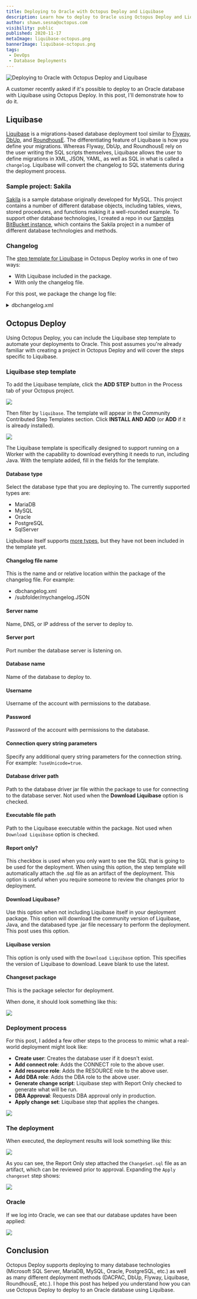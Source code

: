 ```yaml
---
title: Deploying to Oracle with Octopus Deploy and Liquibase
description: Learn how to deploy to Oracle using Octopus Deploy and Liquibase
author: shawn.sesna@octopus.com
visibility: public
published: 2020-11-17
metaImage: liquibase-octopus.png
bannerImage: liquibase-octopus.png
tags:
 - DevOps
 - Database Deployments
---
```


![Deploying to Oracle with Octopus Deploy and Liquibase](liquibase-octopus.png)

A customer recently asked if it's possible to deploy to an Oracle database with Liquibase using Octopus Deploy. In this post, I'll demonstrate how to do it.

## Liquibase

[Liquibase](https://www.liquibase.org/) is a migrations-based database deployment tool similar to [Flyway](https://flywaydb.org/), [DbUp](https://dbup.readthedocs.io/en/latest/), and [RoundhousE](https://github.com/chucknorris/roundhouse).  The differentiating feature of Liquibase is how you define your migrations.  Whereas Flyway, DbUp, and RoundhousE rely on the user writing the SQL scripts themselves, Liquibase allows the user to define migrations in XML, JSON, YAML, as well as SQL in what is called a `changelog`.  Liquibase will convert the changelog to SQL statements during the deployment process.

### Sample project: Sakila

[Sakila](https://dev.mysql.com/doc/sakila/en/) is a sample database originally developed for MySQL.  This project contains a number of different database objects, including tables, views, stored procedures, and functions making it a well-rounded example.  To support other database technologies, I created a repo in our [Samples BitBucket instance](https://bitbucket.org/octopussamples/sakila/src/master/), which contains the Sakila project in a number of different database technologies and methods.

### Changelog

The [step template for Liquibase](https://library.octopus.com/step-templates/6a276a58-d082-425f-a77a-ff7b3979ce2e/actiontemplate-liquibase-apply-changeset) in Octopus Deploy works in one of two ways:
- With Liquibase included in the package.
- With only the changelog file.

For this post, we package the change log file:

<details>
  <summary>dbchangelog.xml</summary>

<script src="https://gist.github.com/robpearson/d6685cc2c281da64d74b0e90b92338fb.js"></script>

</details>

## Octopus Deploy

Using Octopus Deploy, you can include the Liquibase step template to automate your deployments to Oracle.  This post assumes you're already familiar with creating a project in Octopus Deploy and will cover the steps specific to Liquibase.

### Liquibase step template

To add the Liquibase template, click the **ADD STEP** button in the Process tab of your Octopus project.

![](octopus-project-add-step.png)

Then filter by `liquibase`.  The template will appear in the Community Contributed Step Templates section.  Click **INSTALL AND ADD** (or **ADD** if it is already installed).

![](octopus-liquibase-template.png)

The Liquibase template is specifically designed to support running on a Worker with the capability to download everything it needs to run, including Java.  With the template added, fill in the fields for the template.

#### Database type

Select the database type that you are deploying to.  The currently supported types are:
- MariaDB
- MySQL
- Oracle
- PostgreSQL
- SqlServer

Liqbuibase itself supports [more types](https://www.liquibase.org/get-started/databases), but they have not been included in the template yet.

#### Changelog file name

This is the name and or relative location within the package of the changelog file.  For example:
- dbchangelog.xml
- /subfolder/mychangelog.JSON

#### Server name
Name, DNS, or IP address of the server to deploy to.

#### Server port
Port number the database server is listening on.

#### Database name
Name of the database to deploy to.

#### Username
Username of the account with permissions to the database.

#### Password
Password of the account with permissions to the database.

#### Connection query string parameters
Specify any additional query string parameters for the connection string.  For example: `?useUnicode=true`.

#### Database driver path
Path to the database driver jar file within the package to use for connecting to the database server.  Not used when the **Download Liquibase** option is checked.

#### Executable file path
Path to the Liquibase executable within the package.  Not used when `Download Liquibase` option is checked.

#### Report only?
This checkbox is used when you only want to see the SQL that is going to be used for the deployment.  When using this option, the step template will automatically attach the .sql file as an artifact of the deployment.  This option is useful when you require someone to review the changes prior to deployment.

#### Download Liquibase?
Use this option when not including Liquibase itself in your deployment package.  This option will download the community version of Liquibase, Java, and the databased type .jar file necessary to perform the deployment.  This post uses this option.

#### Liquibase version
This option is only used with the `Download Liquibase` option.  This specifies the version of Liquibase to download. Leave blank to use the latest.

#### Changeset package
This is the package selector for deployment.

When done, it should look something like this:

![](octopus-step-liquibase-report.png)

### Deployment process

For this post, I added a few other steps to the process to mimic what a real-world deployment might look like:

- **Create user**: Creates the database user if it doesn't exist.
- **Add connect role**: Adds the CONNECT role to the above user.
- **Add resource role**: Adds the RESOURCE role to the above user.
- **Add DBA role**: Adds the DBA role to the above user.
- **Generate change script**: Liquibase step with Report Only checked to generate what will be run.
- **DBA Approval**: Requests DBA approval only in production.
- **Apply change set**: Liquibase step that applies the changes.

![](octopus-project-deployment-process.png)

### The deployment
When executed, the deployment results will look something like this:

![](octopus-deployment-complete.png)

As you can see, the Report Only step attached the `ChangeSet.sql` file as an artifact, which can be reviewed prior to approval.  Expanding the `Apply changeset` step shows:

![](octopus-liquibase-step.png)

### Oracle

If we log into Oracle, we can see that our database updates have been applied:

![](oracle-sql-developer.png)

## Conclusion

Octopus Deploy supports deploying to many database technologies (Microsoft SQL Server, MariaDB, MySQL, Oracle, PostgreSQL, etc.) as well as many different deployment methods (DACPAC, DbUp, Flyway, Liquibase, RoundhousE, etc.).  I hope this post has helped you understand how you can use Octopus Deploy to deploy to an Oracle database using Liquibase.
